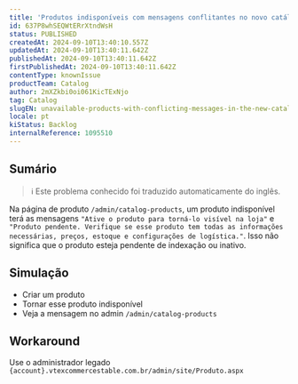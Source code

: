 ```yaml
---
title: 'Produtos indisponíveis com mensagens conflitantes no novo catálogo de administração de produtos (Facelift)'
id: 637P8whSEQWtERrXtndWsH
status: PUBLISHED
createdAt: 2024-09-10T13:40:10.557Z
updatedAt: 2024-09-10T13:40:11.642Z
publishedAt: 2024-09-10T13:40:11.642Z
firstPublishedAt: 2024-09-10T13:40:11.642Z
contentType: knownIssue
productTeam: Catalog
author: 2mXZkbi0oi061KicTExNjo
tag: Catalog
slugEN: unavailable-products-with-conflicting-messages-in-the-new-catalog-product-admin-facelift
locale: pt
kiStatus: Backlog
internalReference: 1095510
---
```


## Sumário

>ℹ️ Este problema conhecido foi traduzido automaticamente do inglês.


Na página de produto `/admin/catalog-products`, um produto indisponível terá as mensagens `"Ative o produto para torná-lo visível na loja"` e `"Produto pendente. Verifique se esse produto tem todas as informações necessárias, preços, estoque e configurações de logística."`.
Isso não significa que o produto esteja pendente de indexação ou inativo.

## Simulação



- Criar um produto
- Tornar esse produto indisponível
- Veja a mensagem no admin `/admin/catalog-products`

## Workaround


Use o administrador legado `{account}.vtexcommercestable.com.br/admin/site/Produto.aspx`




